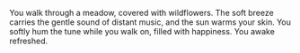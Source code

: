 You walk through a meadow, covered with wildflowers. The soft breeze carries the gentle sound of distant music, and the sun warms your skin. You softly hum the tune while you walk on, filled with happiness. You awake refreshed.
